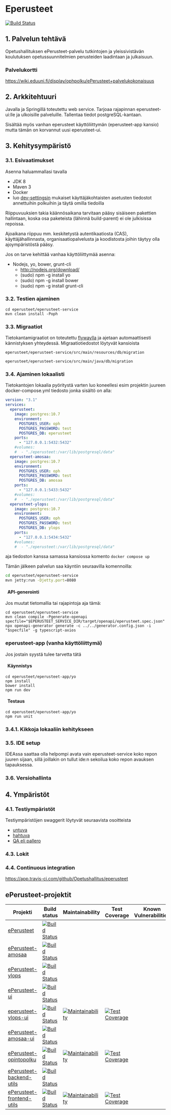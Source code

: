 # Eperusteet

[![Build Status](https://travis-ci.org/Opetushallitus/eperusteet.svg?branch=master)](https://travis-ci.org/Opetushallitus/eperusteet)

## 1. Palvelun tehtävä

Opetushallituksen ePerusteet-palvelu tutkintojen ja yleissivistävän koulutuksen opetussuunnitelmien perusteiden 
laadintaan ja julkaisuun.

### Palvelukortti
<https://wiki.eduuni.fi/display/ophpolku/ePerusteet+palvelukokonaisuus>

## 2. Arkkitehtuuri

Javalla ja Springillä toteutettu web service. Tarjoaa rajapinnan eperusteet-ui:lle ja ulkoisille palveluille. Tallentaa 
tiedot postgreSQL-kantaan. 

Sisältää myös vanhan eperusteet käyttöliittymän (eperusteet-app kansio) mutta tämän on korvannut
uusi eperusteet-ui.

## 3. Kehitysympäristö

### 3.1. Esivaatimukset

Asenna haluammallasi tavalla

- JDK 8
- Maven 3
- Docker
- luo [dev-settingsin](/dev-settings.md) mukaiset käyttäjäkohtaisten asetusten tiedostot annettuihin polkuihin ja täytä omilla tiedoilla 

Riippuvuuksien takia käännösaikana tarvitaan pääsy sisäiseen pakettien hallintaan, koska osa paketeista (lähinnä build-parent) ei ole julkisissa repoissa.

Ajoaikana riippuu mm. keskitetystä autentikaatiosta (CAS), käyttäjähallinnasta, organisaatiopalvelusta ja koodistosta joihin täytyy olla ajoympäristöstä pääsy.

Jos on tarve kehittää vanhaa käyttöliittymää asenna:

- Nodejs, yo, bower, grunt-cli
  - <http://nodejs.org/download/>
  - (sudo) npm -g install yo
  - (sudo) npm -g install bower
  - (sudo) npm -g install grunt-cli

### 3.2. Testien ajaminen

  ```
  cd eperusteet/eperusteet-service
  mvn clean install -Poph
  ```
### 3.3. Migraatiot

Tietokantamigraatiot on toteutettu [flywaylla](https://flywaydb.org/) ja ajetaan automaattisesti kännistyksen
yhteydessä. Migraatiotiedostot löytyvät kansioista 

`eperusteet/eperusteet-service/src/main/resources/db/migration`

`eperusteet/eperusteet-service/src/main/java/db/migration`

### 3.4. Ajaminen lokaalisti

Tietokantojen lokaalia pyöritystä varten luo koneellesi esim projektin juureen docker-compose.yml tiedosto jonka sisältö on alla:

```yaml
version: "3.1"
services:
  eperusteet:
    image: postgres:10.7
    environment:
      POSTGRES_USER: oph
      POSTGRES_PASSWORD: test
      POSTGRES_DB: eperusteet
    ports:
      - "127.0.0.1:5432:5432"
    #volumes:
    #  - "./eperusteet:/var/lib/postgresql/data"
  eperusteet-amosaa:
    image: postgres:10.7
    environment:
      POSTGRES_USER: oph
      POSTGRES_PASSWORD: test
      POSTGRES_DB: amosaa
    ports:
      - "127.0.0.1:5433:5432"
    #volumes:
    #  - "./eperusteet:/var/lib/postgresql/data"
  eperusteet-ylops:
    image: postgres:10.7
    environment:
      POSTGRES_USER: oph
      POSTGRES_PASSWORD: test
      POSTGRES_DB: ylops
    ports:
      - "127.0.0.1:5434:5432"
    #volumes:
    #  - "./eperusteet:/var/lib/postgresql/data"   
```

aja tiedoston kanssa samassa kansiossa komento `docker compose up`

Tämän jälkeen palvelun saa käyntiin seuraavilla komennoilla:

```bash
cd eperusteet/eperusteet-service
mvn jetty:run -Djetty.port=8080
```

#### &nbsp;&nbsp;API-generointi

Jos muutat tietomallia tai rajapintoja aja tämä:

```
cd eperusteet/eperusteet-service  
mvn clean compile -Pgenerate-openapi
specfile="$EPERUSTEET_SERVICE_DIR/target/openapi/eperusteet.spec.json"
npx openapi-generator generate -c ../../generator.config.json -i "$specfile" -g typescript-axios
```

### eperusteet-app (vanha käyttöliittymä)

Jos jostain syystä tulee tarvetta tätä 

#### &nbsp;&nbsp;Käynnistys

  ```
  cd eperusteet/eperusteet-app/yo
  npm install
  bower install
  npm run dev
  ```

#### &nbsp;&nbsp;Testaus

  ```
  cd eperusteet/eperusteet-app/yo
  npm run unit
  ```


### 3.4.1. Kikkoja lokaaliin kehitykseen


### 3.5. IDE setup

IDEAssa saattaa olla helpompi avata vain eperusteet-service koko repon juuren sijaan, sillä 
joillakin on tullut ide:n sekoilua koko repon avauksen tapauksessa.


### 3.6. Versiohallinta

## 4. Ympäristöt

### 4.1. Testiympäristöt 

Testiympäristöjen swaggerit löytyvät seuraavista osoitteista

- [untuva](https://virkailija.untuvaopintopolku.fi/eperusteet-service/)
- [hahtuva](https://virkailija.hahtuvaopintopolku.fi/eperusteet-service/)
- [QA eli pallero](https://virkailija.testiopintopolku.fi/eperusteet-service/)

### 4.3. Lokit



### 4.4. Continuous integration

https://app.travis-ci.com/github/Opetushallitus/eperusteet

## ePerusteet-projektit

|Projekti | Build status | Maintainability | Test Coverage | Known Vulnerabilities|
|-----|-----|-----|-----|-----|
|[ePerusteet](https://github.com/Opetushallitus/eperusteet)|[![Build Status](https://travis-ci.org/Opetushallitus/eperusteet.svg?branch=master)](https://travis-ci.org/Opetushallitus/eperusteet)|     |     |     |
|[ePerusteet-amosaa](https://github.com/Opetushallitus/eperusteet-amosaa) | [![Build Status](https://travis-ci.org/Opetushallitus/eperusteet-amosaa.svg?branch=master)](https://travis-ci.org/Opetushallitus/eperusteet-amosaa)|     |     |     |
|[ePerusteet-ylops](https://github.com/Opetushallitus/eperusteet-ylops) | [![Build Status](https://travis-ci.org/Opetushallitus/eperusteet-ylops.svg?branch=master)](https://travis-ci.org/Opetushallitus/eperusteet-ylops)|     |     |     |
|[ePerusteet-ui](https://github.com/Opetushallitus/eperusteet-ui) | [![Build Status](https://travis-ci.org/Opetushallitus/eperusteet-ui.svg?branch=master)](https://travis-ci.org/Opetushallitus/eperusteet-ui)|     |     |     |
|[eperusteet-ylops-ui](https://github.com/Opetushallitus/eperusteet-ylops-ui) | [![Build Status](https://travis-ci.org/Opetushallitus/eperusteet-ylops-ui.svg?branch=master)](https://travis-ci.org/Opetushallitus/eperusteet-ylops-ui) | [![Maintainability](https://api.codeclimate.com/v1/badges/eea9e59302df6e343d57/maintainability)](https://codeclimate.com/github/Opetushallitus/eperusteet-ylops-ui/maintainability) | [![Test Coverage](https://api.codeclimate.com/v1/badges/eea9e59302df6e343d57/test_coverage)](https://codeclimate.com/github/Opetushallitus/eperusteet-ylops-ui/test_coverage)|     |
|[ePerusteet-amosaa-ui](https://github.com/Opetushallitus/eperusteet-amosaa-ui) | [![Build Status](https://travis-ci.org/Opetushallitus/eperusteet-amosaa-ui.svg?branch=master)](https://travis-ci.org/Opetushallitus/eperusteet-amosaa-ui)|     |     |     |
|[ePerusteet-opintopolku](https://github.com/Opetushallitus/eperusteet-opintopolku) | [![Build Status](https://travis-ci.org/Opetushallitus/eperusteet-opintopolku.svg?branch=master)](https://travis-ci.org/Opetushallitus/eperusteet-opintopolku) | [![Maintainability](https://api.codeclimate.com/v1/badges/24fc0c3e2b968b432319/maintainability)](https://codeclimate.com/github/Opetushallitus/eperusteet-opintopolku/maintainability) | [![Test Coverage](https://api.codeclimate.com/v1/badges/24fc0c3e2b968b432319/test_coverage)](https://codeclimate.com/github/Opetushallitus/eperusteet-opintopolku/test_coverage)|     |
|[ePerusteet-backend-utils](https://github.com/Opetushallitus/eperusteet-backend-utils) | [![Build Status](https://travis-ci.org/Opetushallitus/eperusteet-backend-utils.svg?branch=master)](https://travis-ci.org/Opetushallitus/eperusteet-backend-utils)|     |     |     |
|[ePerusteet-frontend-utils](https://github.com/Opetushallitus/eperusteet-frontend-utils) | [![Build Status](https://travis-ci.org/Opetushallitus/eperusteet-frontend-utils.svg?branch=master)](https://travis-ci.org/Opetushallitus/eperusteet-frontend-utils) | [![Maintainability](https://api.codeclimate.com/v1/badges/f782a4a50622ae34a2bd/maintainability)](https://codeclimate.com/github/Opetushallitus/eperusteet-frontend-utils/maintainability) | [![Test Coverage](https://api.codeclimate.com/v1/badges/f782a4a50622ae34a2bd/test_coverage)](https://codeclimate.com/github/Opetushallitus/eperusteet-frontend-utils/test_coverage)|     |
